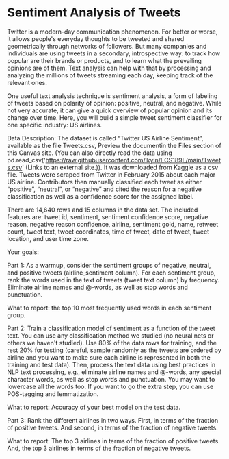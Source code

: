 # Sentiment Analysis of Tweets
Twitter is a modern-day communication phenomenon. For better or worse, it allows people's everyday thoughts to be tweeted and shared geometrically through networks of followers. But many companies and individuals are using tweets in a secondary, introspective way: to track how popular are their brands or products, and to learn what the prevailing opinions are of them. Text analysis can help with that by processing and analyzing the millions of tweets streaming each day, keeping track of the relevant ones.

One useful text analysis technique is sentiment analysis, a form of labeling of tweets based on polarity of opinion: positive, neutral, and negative. While not very accurate, it can give a quick overview of popular opinion and its change over time. Here, you will build a simple tweet sentiment classifier for one specific industry: US airlines.

Data Description: The dataset is called “Twitter US Airline Sentiment”, available as the file Tweets.csv, Preview the documentin the Files section of this Canvas site. (You can also directly read the data using pd.read_csv('https://raw.githubusercontent.com/lkyin/ECS189L/main/Tweets.csv' (Links to an external site.)). It was downloaded from Kaggle as a csv file. Tweets were scraped from Twitter in February 2015 about each major US airline. Contributors then manually classified each tweet as either “positive”, “neutral”, or “negative” and cited the reason for a negative classification as well as a confidence score for the assigned label.

There are 14,640 rows and 15 columns in the data set. The included features are: tweet id, sentiment, sentiment confidence score, negative reason, negative reason confidence, airline, sentiment gold, name, retweet count, tweet text, tweet coordinates, time of tweet, date of tweet, tweet location, and user time zone.

Your goals:

Part 1: As a warmup, consider the sentiment groups of negative, neutral, and positive tweets (airline_sentiment column). For each sentiment group, rank the words used in the text of tweets (tweet text column) by frequency. Eliminate airline names and @-words, as well as stop words and punctuation. 

What to report: the top 10 most frequently used words in each sentiment group.

Part 2: Train a classification model of sentiment as a function of the tweet text. You can use any classification method we studied (no neural nets or others we haven't studied). Use 80% of the data rows for training, and the rest 20% for testing (careful, sample randomly as the tweets are ordered by airline and you want to make sure each airline is represented in both the training and test data). Then, process the text data using best practices in NLP text processing, e.g., eliminate airline names and @-words, any special character words, as well as stop words and punctuation. You may want to lowercase all the words too. If you want to go the extra step, you can use POS-tagging and lemmatization.

What to report: Accuracy of your best model on the test data. 

Part 3: Rank the different airlines in two ways. First, in terms of the fraction of positive tweets. And second, in terms of the fraction of negative tweets.

What to report: The top 3 airlines in terms of the fraction of positive tweets. And, the top 3 airlines in terms of the fraction of negative tweets. 

